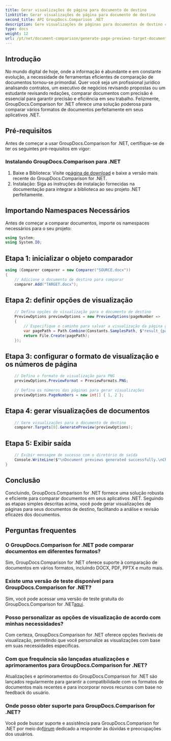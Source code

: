 ```yaml
---
title: Gerar visualizações de página para documento de destino
linktitle: Gerar visualizações de página para documento de destino
second_title: API GroupDocs.Comparison .NET
description: Gere visualizações de páginas para documentos de destino com eficiência usando GroupDocs.Comparison for .NET. Siga nosso guia passo a passo para uma comparação perfeita de documentos.
type: docs
weight: 12
url: /pt/net/document-comparison/generate-page-previews-target-document/
---
```

## Introdução
No mundo digital de hoje, onde a informação é abundante e em constante evolução, a necessidade de ferramentas eficientes de comparação de documentos tornou-se primordial. Quer você seja um profissional jurídico analisando contratos, um executivo de negócios revisando propostas ou um estudante revisando redações, comparar documentos com precisão é essencial para garantir precisão e eficiência em seu trabalho. Felizmente, GroupDocs.Comparison for .NET oferece uma solução poderosa para comparar vários formatos de documentos perfeitamente em seus aplicativos .NET.
## Pré-requisitos
Antes de começar a usar GroupDocs.Comparison for .NET, certifique-se de ter os seguintes pré-requisitos em vigor:
### Instalando GroupDocs.Comparison para .NET
1.  Baixe a Biblioteca: Visite o[página de download](https://releases.groupdocs.com/comparison/net/) e baixe a versão mais recente do GroupDocs.Comparison for .NET.
2. Instalação: Siga as instruções de instalação fornecidas na documentação para integrar a biblioteca ao seu projeto .NET perfeitamente.

## Importando Namespaces Necessários
Antes de começar a comparar documentos, importe os namespaces necessários para o seu projeto:
```csharp
using System;
using System.IO;

```
## Etapa 1: inicializar o objeto comparador
```csharp
using (Comparer comparer = new Comparer("SOURCE.docx"))
{
    // Adicione o documento de destino para comparar
    comparer.Add("TARGET.docx");
```
## Etapa 2: definir opções de visualização
```csharp
    // Defina opções de visualização para o documento de destino
    PreviewOptions previewOptions = new PreviewOptions(pageNumber =>
    {
        // Especifique o caminho para salvar a visualização da página gerada
        var pagePath = Path.Combine(Constants.SamplesPath, $"result_{pageNumber}.png");
        return File.Create(pagePath);
    });
```
## Etapa 3: configurar o formato de visualização e os números de página
```csharp
    // Defina o formato de visualização para PNG
    previewOptions.PreviewFormat = PreviewFormats.PNG;
    
    // Defina os números das páginas para gerar visualizações
    previewOptions.PageNumbers = new int[] { 1, 2 };
```
## Etapa 4: gerar visualizações de documentos
```csharp
    // Gere visualizações para o documento de destino
    comparer.Targets[0].GeneratePreview(previewOptions);
```
## Etapa 5: Exibir saída
```csharp
    // Exibir mensagem de sucesso com o diretório de saída
    Console.WriteLine($"\nDocument previews generated successfully.\nCheck output in {Directory.GetCurrentDirectory()}.");
}
```

## Conclusão
Concluindo, GroupDocs.Comparison for .NET fornece uma solução robusta e eficiente para comparar documentos em seus aplicativos .NET. Seguindo as etapas simples descritas acima, você pode gerar visualizações de páginas para seus documentos de destino, facilitando a análise e revisão eficazes dos documentos.
## Perguntas frequentes
### O GroupDocs.Comparison for .NET pode comparar documentos em diferentes formatos?
Sim, GroupDocs.Comparison for .NET oferece suporte à comparação de documentos em vários formatos, incluindo DOCX, PDF, PPTX e muito mais.
### Existe uma versão de teste disponível para GroupDocs.Comparison for .NET?
 Sim, você pode acessar uma versão de teste gratuita do GroupDocs.Comparison for .NET[aqui](https://releases.groupdocs.com/).
### Posso personalizar as opções de visualização de acordo com minhas necessidades?
Com certeza, GroupDocs.Comparison for .NET oferece opções flexíveis de visualização, permitindo que você personalize as visualizações com base em suas necessidades específicas.
### Com que frequência são lançadas atualizações e aprimoramentos para GroupDocs.Comparison for .NET?
Atualizações e aprimoramentos do GroupDocs.Comparison for .NET são lançados regularmente para garantir a compatibilidade com os formatos de documentos mais recentes e para incorporar novos recursos com base no feedback do usuário.
### Onde posso obter suporte para GroupDocs.Comparison for .NET?
 Você pode buscar suporte e assistência para GroupDocs.Comparison for .NET por meio do[fórum](https://forum.groupdocs.com/c/comparison/12) dedicado a responder às dúvidas e preocupações dos usuários.